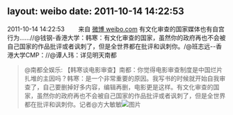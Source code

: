 layout: weibo
date: 2011-10-14 14:22:53
---
2011-10-14 14:22:53  &nbsp;&nbsp;&nbsp;&nbsp;&nbsp;&nbsp; 来自 <a href="http://weibo.com/" rel="nofollow">微博 weibo.com</a>
有文化审查的国家媒体也有自宫行为……//@钱钢-香港大学：韩寒：有文化审查的国家，虽然你的政府再也不会被自己国家的作品批评或者讽刺了，但是全世界都在批评和讽刺你。/@班志远--香港大学CMP：//@谭人玮：详见明天南都
>  @南都全娱乐: 【韩寒谈电影审查】南都：你觉得电影审查制度是中国烂片扎堆的主因吗？韩寒：是一个非常重要的原因。我写书的时候就开始自我审查了，自己要删掉好多内容，编辑再删，电影更是这样。有文化审查的国家，虽然你的政府再也不会被自己国家的作品批评或者讽刺了，但是全世界都在批评和讽刺你。记者@方大敏敏 ​​​
>  ![图片](https://ww4.sinaimg.cn/large/77eac41agw1dm2p5tjqxbj.jpg)
